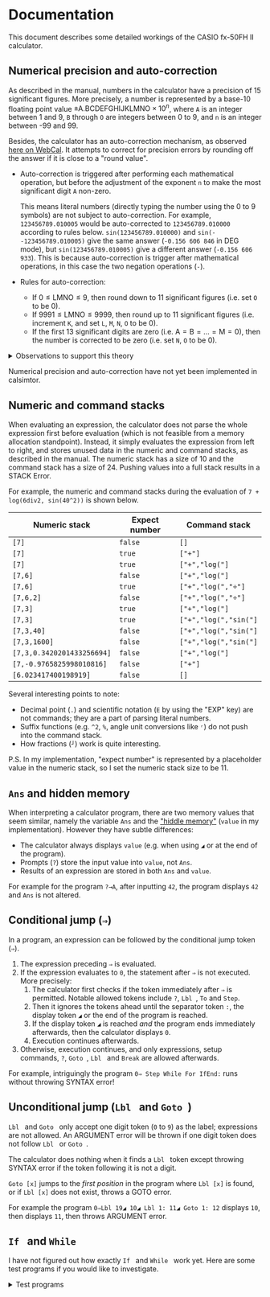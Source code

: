 # Documentation

This document describes some detailed workings of the CASIO fx-50FH II calculator.

## Numerical precision and auto-correction
As described in the manual, numbers in the calculator have a precision of 15 significant figures.
More precisely, a number is represented by a base-10 floating point value $\pm \mathrm{A.BCDEFGHIJKLMNO} \times 10^n$,
where `A` is an integer between 1 and 9, `B` through `O` are integers between 0 to 9, and `n` is an integer between -99 and 99.

Besides, the calculator has an auto-correction mechanism, as observed [here on WebCal](http://webcal.freehostia.com/3650P/correct1.htm).
It attempts to correct for precision errors by rounding off the answer if it is close to a "round value".
- Auto-correction is triggered after performing each mathematical operation, but before the adjustment of the exponent `n` to make the most significant digit `A` non-zero.

    This means literal numbers (directly typing the number using the 0 to 9 symbols) are not subject to auto-correction.
    For example, `123456789.010005` would be auto-corrected to `123456789.010000` according to rules below.
    `sin(123456789.010000)` and `sin(--123456789.010005)` give the same answer (`-0.156 606 846` in DEG mode),
    but `sin(123456789.010005)` give a different answer (`-0.156 606 933`).
    This is because auto-correction is trigger after mathematical operations, in this case the two negation operations (`-`).

- Rules for auto-correction:
    - If $0 \leq \mathrm{LMNO} \leq 9$, then round down to 11 significant figures (i.e. set `O` to be 0).
    - If $9991 \leq \mathrm{LMNO} \leq 9999$, then round up to 11 significant figures (i.e. increment `K`, and set `L`, `M`, `N`, `O` to be 0).
    - If the first 13 significant digits are zero (i.e. $\mathrm{A} = \mathrm{B} = \ldots = \mathrm{M} = 0$), then the number is corrected to be zero (i.e. set `N`, `O` to be 0).

<details>
<summary>Observations to support this theory</summary>

- Square brackets here mean literal numbers
    - `[0.8 + 1E-15] + 1E-11 - 0.8 = 1E-11`
    - `[0.8 + 1E-15] + 1E-12 - 0.8 = 1.001E-12`
    - `[0.8 + 1E-14] + 0.01 - 0.8 - 0.01 = 1E-14`
    - `[0.8 + 1E-14] + 0.1 - 0.8 - 0.1 = 0`
    - `[0.8 + 1E-14] + 0.1 + 0.01 - 0.8 - 0.01 - 0.1 = 0`
    - `[0.8 + 1E-14] + 0.1 + 0.01 - 0.8 - 0.1 - 0.01 = 1E-14`
- X = pi/10 or e/10:
    - `X - (X - E-15 - E-3) - E-3 = 1E-15`
    - `X - (X - E-15 - E-2) - E-2 = 0`
    - `X - (X - E-14 - E-2) - E-2 = 1E-14`
    - `X - (X - E-14 - E-1) - E-1 = 0`
- in DEG mode:
    - 123456789.010005 → 123456789.010000
        - `sin(123456789.010000)` = -0.156 606 846
        - `sin(123456789.010005)` = -0.156 606 933
        - `sin(--123456789.010005)` = -0.156 606 846
    - 123456789.019990 → X
        - `sin(123456789.019990)` = -0.156 779 051
        - `sin(123456789.020000)` = -0.156 779 223
        - `sin(--123456789.019990)` = -0.156 779 051
    - 123456789.019991 → X
        - `sin(123456789.019991)` = -0.156 779 068
        - `sin(123456789.020000)` = -0.156 779 223
        - `sin(--123456789.019990)` = -0.156 779 223
    - 123456789.012005 → X
        - `sin(123456789.012000)` = -0.156 641 322
        - `sin(123456789.012005)` = -0.156 641 408
        - `sin(--123456789.012005)` = -0.156 641 408
    - 100000000.000045 → X
        - `sin(100000000.000000)` = -0.984 807 753
        - `sin(100000000.000045)` = -0.984 807 616
        - `sin(--100000000.000045)` = -0.984 807 616
    - 100000000.000010 → X
        - `sin(100000000.000000)` = -0.984 807 753
        - `sin(100000000.000010)` = -0.984 807 722
        - `sin(--100000000.000010)` = -0.984 807 722
    - 100000000.000009 → 100000000.000000
        - `sin(100000000.000000)` = -0.984 807 753
        - `sin(100000000.000009)` = -0.984 807 725
        - `sin(--100000000.000009)` = -0.984 807 753
    - 100000000.000001 + 0.001 → 100000000.001001
        - `sin(100000000.001000)`= -0.984 804 722
        - `sin(100000000.001001)`= -0.984 804 719
        - `sin(100000000.000001 + 0.001)`= -0.984 804 719
    - 100000000.000001 + 0.01 → 100000000.010000
        - `sin(100000000.010000)`= -0.984 777 430
        - `sin(100000000.010001)`= -0.984 777 427
        - `sin(100000000.000001 + 0.01)`= -0.984 777 430
    - 100000000.000000 + 0.000010 → 100000000.000010
        - `sin(100000000.000000)`= -0.984 807 753
        - `sin(100000000.000010)`= -0.984 807 722
        - `sin(100000000.000000 + 0.000010)`= -0.984 807 722
    - So there should be a separate mechanism for 0
    - 123456789.012340 - 123456789.012240 → 0.01, 123456789.012340 - 123456789.012241 → 0
        - `log(123456789.012340 - 123456789.012331)` MATH Error
        - `log(123456789.012340 - 123456789.012330)` MATH Error
        - `log(123456789.012340 - 123456789.012241)` MATH Error
        - `log(123456789.012340 - 123456789.012240)` = -4

</details>

Numerical precision and auto-correction have not yet been implemented in calsimtor.

## Numeric and command stacks
When evaluating an expression, the calculator does not parse the whole expression first before evaluation
(which is not feasible from a memory allocation standpoint).
Instead, it simply evaluates the expression from left to right,
and stores unused data in the numeric and command stacks,
as described in the manual.
The numeric stack has a size of 10 and the command stack has a size of 24.
Pushing values into a full stack results in a STACK Error.

For example, the numeric and command stacks during the evaluation of `7 + log(6div2, sin(40^2))` is shown below.

| Numeric stack            | Expect number | Command stack           |
| ------------------------ | ------------- | ----------------------- |
| `[7]` | `false` | `[]` |
| `[7]` | `true` | `["+"]` |
| `[7]` | `true` | `["+","log("]` |
| `[7,6]` | `false` | `["+","log("]` |
| `[7,6]` | `true` | `["+","log(","÷"]` |
| `[7,6,2]` | `false` | `["+","log(","÷"]` |
| `[7,3]` | `true` | `["+","log("]` |
| `[7,3]` | `true` | `["+","log(","sin("]` |
| `[7,3,40]` | `false` | `["+","log(","sin("]` |
| `[7,3,1600]` | `false` | `["+","log(","sin("]` |
| `[7,3,0.3420201433256694]` | `false` | `["+","log("]` |
| `[7,-0.9765825998010816]` | `false` | `["+"]` |
| `[6.023417400198919]` | `false` | `[]` |

Several interesting points to note:
- Decimal point (`.`) and scientific notation (`E` by using the "EXP" key) are not commands;
    they are a part of parsing literal numbers.
- Suffix functions (e.g. `^2`, `%`, angle unit conversions like `ʳ`) do not push into the command stack.
- How fractions (`┘`) work is quite interesting.

P.S. In my implementation, "expect number" is represented by a placeholder value in the numeric stack,
so I set the numeric stack size to be 11.

## `Ans` and hidden memory
When interpreting a calculator program, there are two memory values that seem similar,
namely the variable `Ans` and the ["hiddle memory"](http://webcal.freetzi.com/casio.fx-50FH/tech11.htm) (`value` in my implementation).
However they have subtle differences:
- The calculator always displays `value` (e.g. when using `◢` or at the end of the program).
- Prompts (`?`) store the input value into `value`, not `Ans`.
- Results of an expression are stored in both `Ans` and `value`.

For example for the program `?→A`, after inputting `42`, the program displays `42` and `Ans` is not altered.

## Conditional jump (`⇒`)
In a program, an expression can be followed by the conditional jump token (`⇒`).
1. The expression preceding `⇒` is evaluated.
2. If the expression evaluates to `0`, the statement after `⇒` is not executed. More precisely:
    1. The calculator first checks if the token immediately after `⇒` is permitted.
        Notable allowed tokens include `?`, `Lbl `, ` To ` and ` Step `.
    2. Then it ignores the tokens ahead until the separator token `:`, the display token `◢` or the end of the program is reached.
    3. If the display token `◢` is reached _and_ the program ends immediately afterwards, then the calculator displays `0`.
    4. Execution continues afterwards.
3. Otherwise, execution continues, and only expressions, setup commands, `?`, `Goto `, `Lbl ` and `Break` are allowed afterwards.

For example, intriguingly the program `0⇒ Step While For IfEnd:` runs without throwing SYNTAX error!

## Unconditional jump (`Lbl ` and `Goto `)
`Lbl ` and `Goto ` only accept one digit token (`0` to `9`) as the label; expressions are not allowed.
An ARGUMENT error will be thrown if one digit token does not follow `Lbl ` or `Goto `.

The calculator does nothing when it finds a `Lbl ` token except
throwing SYNTAX error if the token following it is not a digit.

`Goto [x]` jumps to the _first position_ in the program where `Lbl [x]` is found,
or if `Lbl [x]` does not exist, throws a GOTO error.

For example the program `0⇒Lbl 19◢ 10◢ Lbl 1: 11◢ Goto 1: 12` displays `10`, then displays `11`, then throws ARGUMENT error.

## `If ` and `While `
I have not figured out how exactly `If ` and `While ` work yet.
Here are some test programs if you would like to investigate.

<details>
<summary>Test programs</summary>

- `If 1 disp Then Lbl 9 disp 2 disp IfEnd disp If 3 disp Then Goto 9 disp` syntax error the second time at `IfEnd`
- `If 1 disp Then Goto 8 disp Lbl 9 disp IfEnd disp Lbl 8 disp Goto 9 disp` syntax error at `IfEnd`
- `If 1 disp Then Goto 8 disp Lbl 9 disp IfEnd disp Lbl 8 disp Goto 9 disp` syntax error at `IfEnd`
- `If 1 disp Then 2 disp Goto 9 disp Lbl 9 disp IfEnd` no error
- `If 1 disp Then 2 disp Goto 9 disp IfEnd Lbl 9 disp IfEnd` error at second `IfEnd`
- `If 1 disp Then 2 disp Goto 9 disp If IfEnd Lbl 9 disp IfEnd` no error
- `If 1 disp Then 2 disp Goto 9 disp If If If IfEnd Lbl 9 disp IfEnd` no error
- `If 1 disp Then 2 disp Goto 9 disp If IfEnd IfEnd If Lbl 9 disp IfEnd` error at second `IfEnd`
- `If 1 disp Then 2 disp Goto 9 disp If IfEnd IfEnd IfEnd Lbl 9 disp IfEnd` error at second `IfEnd`
- `If 1 disp Then 2 disp Goto 9 disp IfEnd If Lbl 9 disp IfEnd` error at second `IfEnd`
- `If 1 disp Then 2 disp Goto 9 disp IfEnd IfEnd IfEnd If Lbl 9 disp IfEnd` error at second `IfEnd`
- `If 1 disp Then 2 disp Goto 9 disp If Lbl 9 disp IfEnd` no error
- `If 1 disp Then 2 disp Goto 9 disp Then Lbl 9 disp IfEnd` no error

- `If 1 disp Then 2 disp If 123` syntax error at second `If`
- `If 1 disp Then 2 disp Goto 9 disp Lbl 9 disp If 123` syntax error at second `If`
- `If 1 disp Then Goto 8 disp Lbl 9 disp If 123 Lbl 8 disp Goto 9 disp` syntax error at second `If`

- `Goto 9: If 1: Then Lbl 9: IfEnd` error at IfEnd -> the way context changes is different when jumping

- jump while not in if -> if is allowed

- `1 -> X: 90 disp While X: 90 disp 0 => 2WhileEnd disp 92 disp 0 => 2WhileEnd: 93 disp 0 -> X: WhileEnd: 94 disp` outputs 90, 91, 92, 93, WhileEnd, 92, 93, syntax error
- `2→X: 90◢ While X: 91◢ If 0: Then WhileEnd: 92◢ While 1: 69◢ WhileEnd: IfEnd: 93◢ X-1→X: WhileEnd: 94◢`
- `2→X: 90◢ While X: 91◢ If 0: Then 92◢ While 1: 69◢ WhileEnd: IfEnd: 93◢ X-1→X: WhileEnd: 94◢` syntax error at second While

</details>
